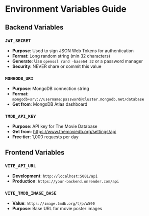 # Environment Variables Guide

## Backend Variables

### `JWT_SECRET`
- **Purpose**: Used to sign JSON Web Tokens for authentication
- **Format**: Long random string (min 32 characters)
- **Generate**: Use `openssl rand -base64 32` or a password manager
- **Security**: NEVER share or commit this value

### `MONGODB_URI`
- **Purpose**: MongoDB connection string
- **Format**: `mongodb+srv://username:password@cluster.mongodb.net/database`
- **Get from**: MongoDB Atlas dashboard

### `TMDB_API_KEY`
- **Purpose**: API key for The Movie Database
- **Get from**: https://www.themoviedb.org/settings/api
- **Free tier**: 1,000 requests per day

## Frontend Variables

### `VITE_API_URL`
- **Development**: `http://localhost:5001/api`
- **Production**: `https://your-backend.onrender.com/api`

### `VITE_TMDB_IMAGE_BASE`
- **Value**: `https://image.tmdb.org/t/p/w500`
- **Purpose**: Base URL for movie poster images
